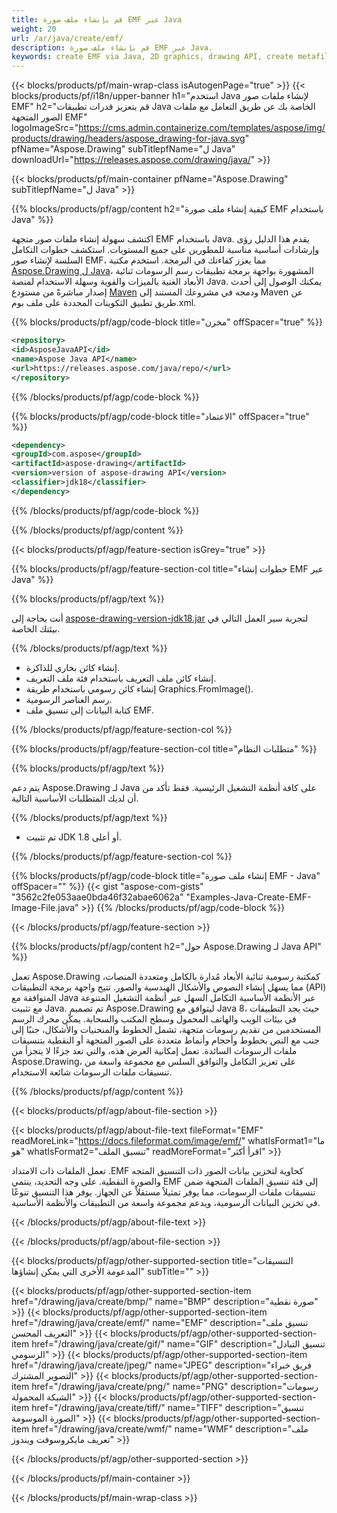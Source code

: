 ```yaml
---
title: قم بإنشاء ملف صورة EMF عبر Java
weight: 20
url: /ar/java/create/emf/
description: قم بإنشاء ملف صورة EMF عبر Java.
keywords: create EMF via Java, 2D graphics, drawing API, create metafile in Java, Drawing ل Java, save EMF image file, cross-platform 2D graphic library, Metafile class, vector graphics drawing, draw line, EMF image file, Graphics file formats
---
```


{{< blocks/products/pf/main-wrap-class isAutogenPage="true" >}}
{{< blocks/products/pf/i18n/upper-banner h1="استخدم Java لإنشاء ملفات صور EMF" h2="قم بتعزيز قدرات تطبيقات Java الخاصة بك عن طريق التعامل مع ملفات الصور المتجهة EMF" logoImageSrc="https://cms.admin.containerize.com/templates/aspose/img/products/drawing/headers/aspose_drawing-for-java.svg" pfName="Aspose.Drawing" subTitlepfName="ل Java" downloadUrl="https://releases.aspose.com/drawing/java/" >}}

{{< blocks/products/pf/main-container pfName="Aspose.Drawing" subTitlepfName="ل Java" >}}


{{% blocks/products/pf/agp/content h2="كيفية إنشاء ملف صورة EMF باستخدام Java" %}}

اكتشف سهولة إنشاء ملفات صور متجهة EMF باستخدام Java. يقدم هذا الدليل رؤى وإرشادات أساسية مناسبة للمطورين على جميع المستويات. استكشف خطوات التكامل السلسة لإنشاء صور EMF، مما يعزز كفاءتك في البرمجة. استخدم مكتبة [Aspose.Drawing ل Java](https://products.aspose.com/drawing/java)، المشهورة بواجهة برمجة تطبيقات رسم الرسومات ثنائية الأبعاد الغنية بالميزات والقوية وسهلة الاستخدام لمنصة Java. يمكنك الوصول إلى أحدث إصدار مباشرةً من مستودع [Maven](https://releases.aspose.com/java/repo/com/aspose/aspose-drawing/) ودمجه في مشروعك المستند إلى Maven عن طريق تطبيق التكوينات المحددة على ملف بوم.xml.

{{% blocks/products/pf/agp/code-block title="مخزن" offSpacer="true" %}}

```xml
<repository>
<id>AsposeJavaAPI</id>
<name>Aspose Java API</name>
<url>https://releases.aspose.com/java/repo/</url>
</repository>
```

{{% /blocks/products/pf/agp/code-block %}}

{{% blocks/products/pf/agp/code-block title="الاعتماد" offSpacer="true" %}}

```xml
<dependency>
<groupId>com.aspose</groupId>
<artifactId>aspose-drawing</artifactId>
<version>version of aspose-drawing API</version>
<classifier>jdk18</classifier>
</dependency>
```

{{% /blocks/products/pf/agp/code-block %}}

{{% /blocks/products/pf/agp/content %}}


{{< blocks/products/pf/agp/feature-section isGrey="true" >}}

{{% blocks/products/pf/agp/feature-section-col title="خطوات إنشاء EMF عبر Java" %}}

{{% blocks/products/pf/agp/text %}}

أنت بحاجة إلى [aspose-drawing-version-jdk18.jar](https://releases.aspose.com/drawing/java/) لتجربة سير العمل التالي في بيئتك الخاصة.

{{% /blocks/products/pf/agp/text %}}

+ إنشاء كائن بخاري للذاكرة.
+ إنشاء كائن ملف التعريف باستخدام فئة ملف التعريف.
+ إنشاء كائن رسومي باستخدام طريقة Graphics.FromImage().
+ رسم العناصر الرسومية.
+ كتابة البيانات إلى تنسيق ملف EMF.

{{% /blocks/products/pf/agp/feature-section-col %}}

{{% blocks/products/pf/agp/feature-section-col title="متطلبات النظام" %}}

{{% blocks/products/pf/agp/text %}}

يتم دعم Aspose.Drawing لـ Java على كافة أنظمة التشغيل الرئيسية. فقط تأكد من أن لديك المتطلبات الأساسية التالية.

{{% /blocks/products/pf/agp/text %}}

- تم تثبيت JDK 1.8 أو أعلى.

{{% /blocks/products/pf/agp/feature-section-col %}}

{{% blocks/products/pf/agp/code-block title="إنشاء ملف صورة EMF - Java" offSpacer="" %}}
{{< gist "aspose-com-gists" "3562c2fe053aae0bda46f32abae6062a" "Examples-Java-Create-EMF-Image-File.java" >}}
{{% /blocks/products/pf/agp/code-block %}}

{{< /blocks/products/pf/agp/feature-section >}}


<!-- aboutfile Starts -->

{{% blocks/products/pf/agp/content h2="حول Aspose.Drawing لـ Java API" %}}

تعمل Aspose.Drawing كمكتبة رسومية ثنائية الأبعاد مُدارة بالكامل ومتعددة المنصات، مما يسهل إنشاء النصوص والأشكال الهندسية والصور. تتيح واجهة برمجة التطبيقات (API) المتوافقة مع Java عبر الأنظمة الأساسية التكامل السهل عبر أنظمة التشغيل المتنوعة مع تثبيت Java. تم تصميم Aspose.Drawing ليتوافق مع Java 8، حيث يجد التطبيقات في بيئات الويب والهاتف المحمول وسطح المكتب والسحابة. يمكّن محرك الرسم المستخدمين من تقديم رسومات متجهة، تشمل الخطوط والمنحنيات والأشكال، جنبًا إلى جنب مع النص بخطوط وأحجام وأنماط متعددة على الصور المتجهة أو النقطية بتنسيقات ملفات الرسومات السائدة. تعمل إمكانية العرض هذه، والتي تعد جزءًا لا يتجزأ من Aspose.Drawing، على تعزيز التكامل والتوافق السلس مع مجموعة واسعة من تنسيقات ملفات الرسومات شائعة الاستخدام.

{{% /blocks/products/pf/agp/content %}}


{{< blocks/products/pf/agp/about-file-section >}}

{{< blocks/products/pf/agp/about-file-text fileFormat="EMF" readMoreLink="https://docs.fileformat.com/image/emf/" whatIsFormat1="ما هو" whatIsFormat2="تنسيق الملف" readMoreFormat="اقرأ أكثر" >}}

تعمل الملفات ذات الامتداد ‎.EMF كحاوية لتخزين بيانات الصور ذات التنسيق المتجه والصورة النقطية. على وجه التحديد، ينتمي EMF إلى فئة تنسيق الملفات المتجهة ضمن تنسيقات ملفات الرسومات، مما يوفر تمثيلاً مستقلاً عن الجهاز. يوفر هذا التنسيق تنوعًا في تخزين البيانات الرسومية، ويدعم مجموعة واسعة من التطبيقات والأنظمة الأساسية.

{{< /blocks/products/pf/agp/about-file-text >}}

{{< /blocks/products/pf/agp/about-file-section >}}

<!-- aboutfile Ends -->


{{< blocks/products/pf/agp/other-supported-section title="التنسيقات المدعومة الأخرى التي يمكن إنشاؤها" subTitle="" >}}

{{< blocks/products/pf/agp/other-supported-section-item href="/drawing/java/create/bmp/" name="BMP" description="صورة نقطية" >}}
{{< blocks/products/pf/agp/other-supported-section-item href="/drawing/java/create/emf/" name="EMF" description="تنسيق ملف التعريف المحسن" >}}
{{< blocks/products/pf/agp/other-supported-section-item href="/drawing/java/create/gif/" name="GIF" description="تنسيق التبادل الرسومي" >}}
{{< blocks/products/pf/agp/other-supported-section-item href="/drawing/java/create/jpeg/" name="JPEG" description="فريق خبراء التصوير المشترك" >}}
{{< blocks/products/pf/agp/other-supported-section-item href="/drawing/java/create/png/" name="PNG" description="رسومات الشبكة المحمولة" >}}
{{< blocks/products/pf/agp/other-supported-section-item href="/drawing/java/create/tiff/" name="TIFF" description="تنسيق الصورة الموسومة" >}}
{{< blocks/products/pf/agp/other-supported-section-item href="/drawing/java/create/wmf/" name="WMF" description="ملف تعريف مايكروسوفت ويندوز" >}}


{{< /blocks/products/pf/agp/other-supported-section >}}

{{< /blocks/products/pf/main-container >}}

{{< /blocks/products/pf/main-wrap-class >}}
